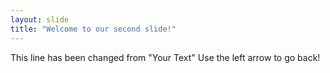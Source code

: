 ```yaml
---
layout: slide
title: "Welcome to our second slide!"
---
```

This line has been changed from "Your Text"
Use the left arrow to go back!
